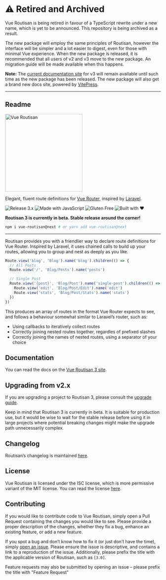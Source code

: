 # ⚠️ Retired and Archived

Vue Routisan is being retired in favour of a TypeScript rewrite under a new name, which is yet to be announced. This repository is being archived as a result.

The new package will employ the same principles of Routisan, however the interface will be simpler and a lot easier to digest, even for those with minimal Vue experience. When the new package is released, it is recommended that all users of v2 and v3 move to the new package. An migration guide will be made available when this happens. 

**Note:** The [current documentation site](https://vue-routisan.rockett.pw/) for v3 will remain available until such time as the new package has been released. The new package will also get a brand new docs site, powered by [VitePress](https://vitepress.dev/).

---

## Readme

<img src="https://rockett.pw/git-assets/vue-routisan/logo.svg" alt="Vue Routisan" width="250">

Elegant, fluent route definitions for [Vue Router](https://router.vuejs.org/), inspired by [Laravel](https://laravel.com).</p>

![Release 3.x](https://rockett.pw/git-assets/vue-routisan/release-3x.badge.svg)
![Made with JavaScript](https://rockett.pw/git-assets/badges/javascript.badge.svg)
![Gluten Free](https://rockett.pw/git-assets/badges/gluten-free.badge.svg)
![Built with ♥](https://rockett.pw/git-assets/badges/with-love.badge.svg)

**Routisan 3 is currently in beta. Stable release around the corner!**

```sh
npm i vue-routisan@next # or yarn add vue-routisan@next
```

---

Routisan provides you with a friendlier way to declare route definitions for Vue Router. Inspired by Laravel, it uses chained calls to build up your routes, allowing you to group and nest as deeply as you like.

```js
Route.view('blog', 'Blog').name('blog').children(() => {
  // All Posts
  Route.view('/', 'Blog/Posts').name('posts')

  // Single Post
  Route.view('{post}', 'Blog/Post').name('single-post').children(() => {
    Route.view('edit', 'Blog/Post/Edit').name('edit')
    Route.view('stats', 'Blog/Post/Stats').name('stats')
  })
})
```

This produces an array of routes in the format Vue Router expects to see, and follows a behaviour somewhat similar to Laravel’s router, such as:

- Using callbacks to iteratively collect routes
- Correctly joining nested routes together, regardles of prefixed slashes
- Correctly joining the names of nested routes, using a separator of your choice

## Documentation

You can read the docs on the [Vue Routisan 3 site](https://vue-routisan.rockett.pw/).

## Upgrading from v2.x

If you are upgrading a project to Routisan 3, please consult the [upgrade guide](upgrading.md).

Keep in mind that Routisan 3 is currently in beta. It is suitable for production use, but it would be wise to wait for the stable release before using it in large projects where potential breaking changes might make the upgrade path unnecessarily complex.

## Changelog

Routisan’s changelog is maintained [here](changelog.md).

## License

Vue Routisan is licensed under the ISC license, which is more permissive variant of the MIT license. You can read the license [here](license.md).

## Contributing

If you would like to contribute code to Vue Routisan, simply open a Pull Request containing the changes you would like to see. Please provide a proper description of the changes, whether they fix a bug, enhance an existing feature, or add a new feature.

If you spot a bug and don’t know how to fix it (or just don’t have the time), simply [open an issue](https://github.com/mikerockett/vue-routisan/issues/new). Please ensure the issue is descriptive, and contains a link to a reproduction of the issue. Additionally, please prefix the title with the applicable version of Routisan, such as `[3.0]`.

Feature requests may also be submitted by opening an issue – please prefix the title with "Feature Request"
